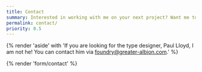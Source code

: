 ```yaml
---
title: Contact
summary: Interested in working with me on your next project? Want me to speak at your next event? Maybe you have a question you think I might be able to anwer. Either way, get in touch using the form below.
permalink: contact/
priority: 0.5
---
```

{% render 'aside' with 'If you are looking for the type designer, Paul Lloyd, I am not he! You can contact him via <foundry@greater-albion.com>.'
%}

{% render 'form/contact' %}
